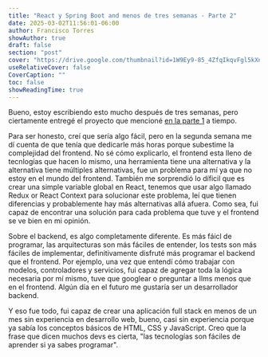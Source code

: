 ```yaml
---
title: "React y Spring Boot and menos de tres semanas - Parte 2"
date: 2025-03-02T11:56:01-06:00
author: Francisco Torres
showAuthor: true
draft: false
section: "post"
cover: "https://drive.google.com/thumbnail?id=1W9Ey9-85_4ZfqIkqvFgl5kXnDNqk0XY1&sz=w1920-h1080"
useRelativeCover: false
CoverCaption: ""
toc: false
showReadingTime: true
---
```


Bueno, estoy escribiendo esto mucho después de tres semanas, pero ciertamente entregé el proyecto que mencioné [en la parte 1](/blog/who-cares/react_and_spring_boot_in_less_than_three_weeks/index/) a tiempo.

Para ser honesto, creí que sería algo fácil, pero en la segunda semana me dí cuenta de que tenía que dedicarle más horas porque subestime la complejidad del frontend. No sé cómo explicarlo, el frontend esta lleno de tecnlogías que hacen lo mismo, una herramienta tiene una alternativa y la alternativa tiene múltiples alternativas, fue un problema para mí ya que no estoy en el mundo del frontend. También me sorprendió lo díficil que es crear una simple variable global en React, tenemos que usar algo llamado Redux or React Context para solucionar este problema, leí que tienen diferencias y probablemente hay más alternativas allá afuera. Como sea, fui capaz de encontrar una solución para cada problema que tuve y el frontend se ve bien en mi opinión.

Sobre el backend, es algo completamente diferente. Es más fáicl de programar, las arquitecturas son más fáciles de entender, los tests son más fáciles de implementar, definitivamente disfruté más programar el backend que el frontend. Por ejemplo, una vez que entendí cómo trabajar con modelos, controladores y servicios, fui capaz de agregar toda la lógica necesaria por mí mismo, tuve que googlear o preguntar a llms menos que en el frontend. Algún día en el futuro me gustaría ser un desarrollador backend.

Y eso fue todo, fui capaz de crear una aplicación full stack en menos de un mes sin experiencia en desarrollo web, bueno, casi sin experiencia porque ya sabía los conceptos básicos de HTML, CSS y JavaScript. Creo que la frase que dicen muchos devs es cierta, "las tecnologías son fáciles de aprender si ya sabes programar".
